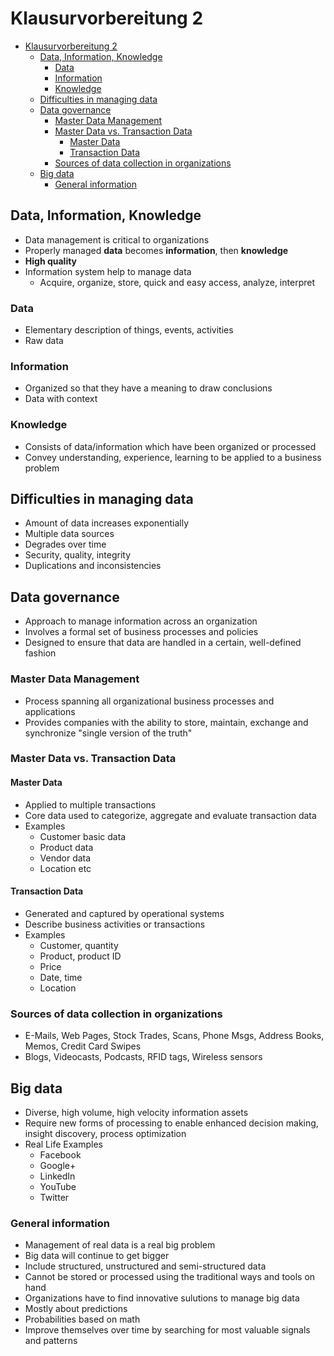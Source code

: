 # Klausurvorbereitung 2

<!-- TOC depthFrom:1 depthTo:6 withLinks:1 updateOnSave:1 orderedList:0 -->

- [Klausurvorbereitung 2](#klausurvorbereitung-2)
	- [Data, Information, Knowledge](#data-information-knowledge)
		- [Data](#data)
		- [Information](#information)
		- [Knowledge](#knowledge)
	- [Difficulties in managing data](#difficulties-in-managing-data)
	- [Data governance](#data-governance)
		- [Master Data Management](#master-data-management)
		- [Master Data vs. Transaction Data](#master-data-vs-transaction-data)
			- [Master Data](#master-data)
			- [Transaction Data](#transaction-data)
		- [Sources of data collection in organizations](#sources-of-data-collection-in-organizations)
	- [Big data](#big-data)
		- [General information](#general-information)

<!-- /TOC -->

## Data, Information, Knowledge
* Data management is critical to organizations
* Properly managed **data** becomes **information**, then **knowledge**
* **High quality**
* Information system help to manage data
  * Acquire, organize, store, quick and easy access, analyze, interpret
### Data
* Elementary description of things, events, activities
* Raw data

### Information
* Organized so that they have a meaning to draw conclusions
* Data with context

### Knowledge
* Consists of data/information which have been organized or processed
* Convey understanding, experience, learning to be applied to a business problem

## Difficulties in managing data
* Amount of data increases exponentially
* Multiple data sources
* Degrades over time
* Security, quality, integrity
* Duplications and inconsistencies

## Data governance
* Approach to manage information across an organization
* Involves a formal set of business processes and policies
* Designed to ensure that data are handled in a certain, well-defined fashion

### Master Data Management
* Process spanning all organizational business processes and applications
* Provides companies with the ability to store, maintain, exchange and synchronize "single version of the truth"

### Master Data vs. Transaction Data
#### Master Data
* Applied to multiple transactions
* Core data used to categorize, aggregate and evaluate transaction data
* Examples
  * Customer basic data
  * Product data
  * Vendor data
  * Location etc
#### Transaction Data
* Generated and captured by operational systems
* Describe business activities or transactions
* Examples
  * Customer, quantity
  * Product, product ID
  * Price
  * Date, time
  * Location

### Sources of data collection in organizations
* E-Mails, Web Pages, Stock Trades, Scans, Phone Msgs, Address Books, Memos, Credit Card Swipes
* Blogs, Videocasts, Podcasts, RFID tags, Wireless sensors

## Big data
* Diverse, high volume, high velocity information assets
* Require new forms of processing to enable enhanced decision making, insight discovery, process optimization
* Real Life Examples
  * Facebook
  * Google+
  * LinkedIn
  * YouTube
  * Twitter

### General information
* Management of real data is a real big problem
* Big data will continue to get bigger
* Include structured, unstructured and semi-structured data
* Cannot be stored or processed using the traditional ways and tools on hand
* Organizations have to find innovative sulutions to manage big data
* Mostly about predictions
* Probabilities based on math
* Improve themselves over time by searching for most valuable signals and patterns
